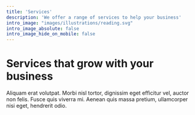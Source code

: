 ```yaml
---
title: 'Services'
description: 'We offer a range of services to help your business'
intro_image: "images/illustrations/reading.svg"
intro_image_absolute: false
intro_image_hide_on_mobile: false
---
```


# Services that grow with your business

Aliquam erat volutpat. Morbi nisl tortor, dignissim eget efficitur vel, auctor non felis. Fusce quis viverra mi. Aenean quis massa pretium, ullamcorper nisi eget, hendrerit odio.
